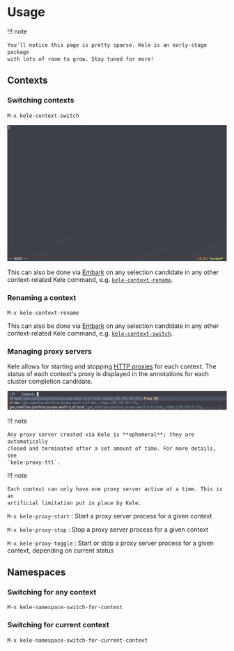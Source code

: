 # Usage

!!! note

    You'll notice this page is pretty sparse. Kele is an early-stage package
    with lots of room to grow. Stay tuned for more!

## Contexts

### Switching contexts

```
M-x kele-context-switch
```

![](./img/context-switch.gif)

This can also be done via [Embark] on any selection candidate in any other
context-related Kele command, e.g. [`kele-context-rename`](#renaming-a-context).

### Renaming a context

```
M-x kele-context-rename
```

This can also be done via [Embark] on any selection candidate in any other
context-related Kele command, e.g. [`kele-context-switch`](#switching-contexts).

### Managing proxy servers

Kele allows for starting and stopping [HTTP
proxies](https://kubernetes.io/docs/tasks/extend-kubernetes/http-proxy-access-api/)
for each context. The status of each context's proxy is displayed in the
annotations for each cluster completion candidate.

![](./img/proxy-status-completion.png)

!!! note

    Any proxy server created via Kele is **ephemeral**; they are automatically
    closed and terminated after a set amount of time. For more details, see
    `kele-proxy-ttl`.

!!! note

    Each context can only have one proxy server active at a time. This is an
    artificial limitation put in place by Kele.

`M-x kele-proxy-start`
: Start a proxy server process for a given context

`M-x kele-proxy-stop`
: Stop a proxy server process for a given context

`M-x kele-proxy-toggle`
: Start or stop a proxy server process for a given context, depending on current status

## Namespaces

### Switching for any context

```
M-x kele-namespace-switch-for-context
```

### Switching for current context

```
M-x kele-namespace-switch-for-current-context
```

[Embark]: https://github.com/oantolin/embark
